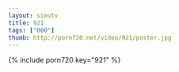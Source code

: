 ```yaml
--- 
layout: sieutv
title: 921
tags: ["000"]
thumb: http://porn720.net/video/921/poster.jpg
---
```

{% include porn720 key="921" %} 
